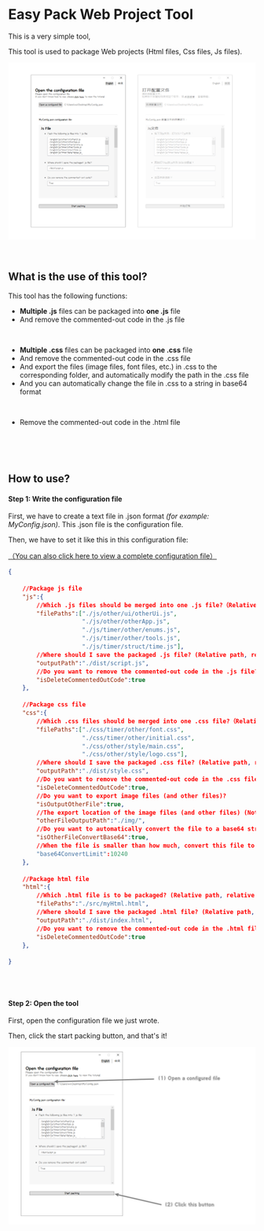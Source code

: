 # Easy Pack Web Project Tool

This is a very simple tool,

This tool is used to package Web projects (Html files, Css files, Js files).

![image1](asset/image1.png)

<br/>

## What is the use of this tool?

This tool has the following functions:

- **Multiple .js** files can be packaged into **one .js** file
- And remove the commented-out code in the .js file

<br/>

- **Multiple .css** files can be packaged into **one .css** file
- And remove the commented-out code in the .css file
- And export the files (image files, font files, etc.) in .css to the corresponding folder, and automatically modify the path in the .css file
- And you can automatically change the file in .css to a string in base64 format

<br/>

- Remove the commented-out code in the .html file

<br/>

<br/>

<br/>

## How to use?

#### Step 1: Write the configuration file

First, we have to create a text file in .json format *(for example: MyConfig.json)*. This .json file is the configuration file.

Then, we have to set it like this in this configuration file:

[（You can also click here to view a complete configuration file）](./asset/example.json)

```json
{

	//Package js file
    "js":{
        //Which .js files should be merged into one .js file?（Relative path, relative to the path of this configuration file）（Starting from the first js, package in order）
        "filePaths":["./js/other/ui/otherUi.js",
                     "./js/other/otherApp.js",
                     "./js/timer/other/enums.js",
                     "./js/timer/other/tools.js",
                     "./js/timer/struct/time.js"],
        //Where should I save the packaged .js file? (Relative path, relative to the path of this configuration file)
        "outputPath":"./dist/script.js",
        //Do you want to remove the commented-out code in the .js file?
        "isDeleteCommentedOutCode":true
    },

    //Package css file
    "css":{
        //Which .css files should be merged into one .css file?（Relative path, relative to the path of this configuration file）（Starting from the first css, package in order）
        "filePaths":["./css/timer/other/font.css",
                     "./css/timer/other/initial.css",
                     "./css/other/style/main.css",
                     "./css/other/style/logo.css"],
        //Where should I save the packaged .css file? (Relative path, relative to the path of this configuration file)
        "outputPath":"./dist/style.css",
        //Do you want to remove the commented-out code in the .css file?
        "isDeleteCommentedOutCode":true,
        //Do you want to export image files (and other files)?
        "isOutputOtherFile":true,
        //The export location of the image files (and other files) (Note: this is a folder, it must be a relative path, which is relative to the Css.OutputPath property)
        "otherFileOutputPath":"./img/",
        //Do you want to automatically convert the file to a base64 string?
        "isOtherFileConvertBase64":true,
        //When the file is smaller than how much, convert this file to base64 string? (Unit: B)
        "base64ConvertLimit":10240
    },
    
    //Package html file
    "html":{
        //Which .html file is to be packaged? (Relative path, relative to the path of this configuration file)
        "filePaths":"./src/myHtml.html",
        //Where should I save the packaged .html file? (Relative path, relative to the path of this configuration file)
        "outputPath":"./dist/index.html",
        //Do you want to remove the commented-out code in the .html file?
        "isDeleteCommentedOutCode":true
    },

}


```

<br/>

<br/>

#### Step 2: Open the tool

First, open the configuration file we just wrote.

Then, click the start packing button, and that's it!

![image1](asset/image2.png)





